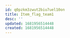 ```yaml
---
id: q0pzkm3zwut2biu7uel10on
title: Item_flag_team1
desc: ''
updated: 1681956514448
created: 1681956514448
---
```

